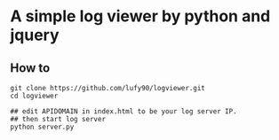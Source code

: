 # A simple log viewer by python and jquery

## How to
```
git clone https://github.com/lufy90/logviewer.git
cd logviewer

## edit APIDOMAIN in index.html to be your log server IP.
## then start log server
python server.py
```
